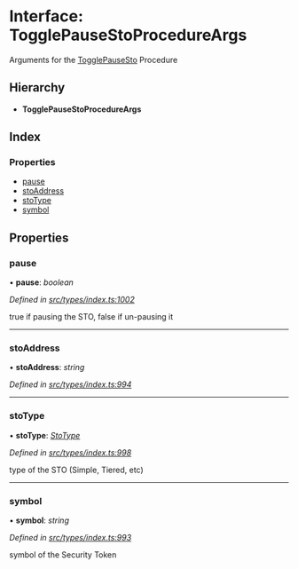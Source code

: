 # Interface: TogglePauseStoProcedureArgs

Arguments for the [TogglePauseSto](../enums/_types_index_.proceduretype.md#togglepausesto) Procedure

## Hierarchy

- **TogglePauseStoProcedureArgs**

## Index

### Properties

- [pause](_types_index_.togglepausestoprocedureargs.md#pause)
- [stoAddress](_types_index_.togglepausestoprocedureargs.md#stoaddress)
- [stoType](_types_index_.togglepausestoprocedureargs.md#stotype)
- [symbol](_types_index_.togglepausestoprocedureargs.md#symbol)

## Properties

### pause

• **pause**: _boolean_

_Defined in [src/types/index.ts:1002](https://github.com/PolymathNetwork/polymath-sdk/blob/c47ae7a/src/types/index.ts#L1002)_

true if pausing the STO, false if un-pausing it

---

### stoAddress

• **stoAddress**: _string_

_Defined in [src/types/index.ts:994](https://github.com/PolymathNetwork/polymath-sdk/blob/c47ae7a/src/types/index.ts#L994)_

---

### stoType

• **stoType**: _[StoType](../enums/_types_index_.stotype.md)_

_Defined in [src/types/index.ts:998](https://github.com/PolymathNetwork/polymath-sdk/blob/c47ae7a/src/types/index.ts#L998)_

type of the STO (Simple, Tiered, etc)

---

### symbol

• **symbol**: _string_

_Defined in [src/types/index.ts:993](https://github.com/PolymathNetwork/polymath-sdk/blob/c47ae7a/src/types/index.ts#L993)_

symbol of the Security Token
